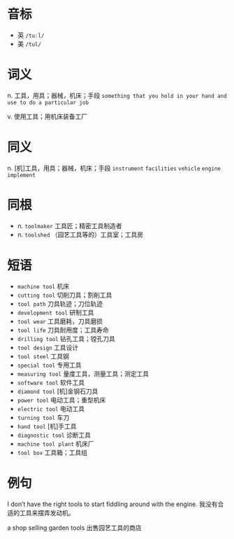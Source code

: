 # 音标

- 英 `/tuːl/`
- 美 `/tul/`

# 词义

n. 工具，用具；器械，机床；手段
`something that you hold in your hand and use to do a particular job`

v. 使用工具；用机床装备工厂


# 同义

n. [机]工具，用具；器械，机床；手段
`instrument` `facilities` `vehicle` `engine` `implement`

# 同根

- n. `toolmaker` 工具匠；精密工具制造者
- n. `toolshed` （园艺工具等的）工具室；工具房

# 短语

- `machine tool` 机床
- `cutting tool` 切削刀具；割削工具
- `tool path` 刀具轨迹；刀位轨迹
- `development tool` 研制工具
- `tool wear` 工具磨耗，刀具磨损
- `tool life` 刀具耐用度；工具寿命
- `drilling tool` 钻孔工具；镗孔刀具
- `tool design` 工具设计
- `tool steel` 工具钢
- `special tool` 专用工具
- `measuring tool` 量度工具，测量工具；测定工具
- `software tool` 软件工具
- `diamond tool` [机]金钢石刀具
- `power tool` 电动工具；重型机床
- `electric tool` 电动工具
- `turning tool` 车刀
- `hand tool` [机]手工具
- `diagnostic tool` 诊断工具
- `machine tool plant` 机床厂
- `tool box` 工具箱；工具组

# 例句

I don’t have the right tools to start fiddling around with the engine.
我没有合适的工具来摆弄发动机。

a shop selling garden tools
出售园艺工具的商店


